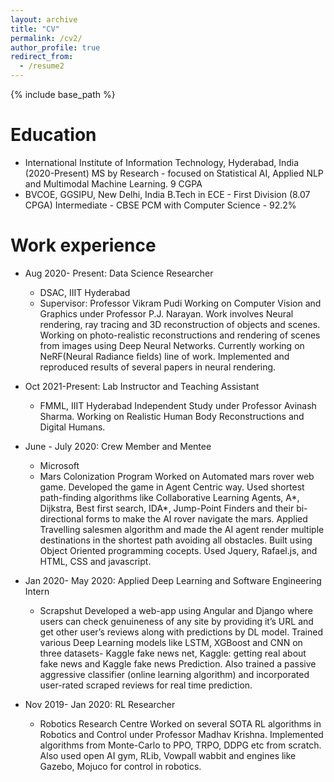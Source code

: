 ```yaml
---
layout: archive
title: "CV"
permalink: /cv2/
author_profile: true
redirect_from:
  - /resume2
---
```


{% include base_path %}

Education
======
* International Institute of Information Technology, Hyderabad, India (2020-Present)
MS by Research - focused on Statistical AI, Applied NLP and Multimodal Machine Learning. 
9 CGPA
* BVCOE, GGSIPU, New Delhi, India
B.Tech in ECE - First Division (8.07 CPGA)
Intermediate - CBSE
PCM with Computer Science - 92.2%

Work experience
======
* Aug 2020- Present: Data Science Researcher
  * DSAC, IIIT Hyderabad
  * Supervisor: Professor Vikram Pudi
  Working on Computer Vision and Graphics under Professor P.J. Narayan. Work involves Neural rendering, ray tracing and 3D reconstruction of objects and scenes. Working on photo-realistic reconstructions and rendering of scenes from images using Deep Neural Networks. Currently working on NeRF(Neural Radiance fields) line of work. Implemented and reproduced results of several papers in neural rendering.


* Oct 2021-Present: Lab Instructor and Teaching Assistant
  * FMML, IIIT Hyderabad
  Independent Study under Professor Avinash Sharma. Working on Realistic Human Body Reconstructions and Digital Humans.

* June - July 2020: Crew Member and Mentee
  * Microsoft
  * Mars Colonization Program
  Worked on Automated mars rover web game. Developed the game in Agent Centric way. Used shortest path-finding algorithms like Collaborative Learning Agents, A*, Dijkstra, Best first search, IDA*, Jump-Point Finders and their bi-directional forms to make the AI rover navigate the mars. Applied Travelling salesmen algorithm and made the AI agent render multiple destinations in the shortest path avoiding all obstacles. Built using Object Oriented programming cocepts. Used Jquery, Rafael.js, and HTML, CSS and javascript.

* Jan 2020- May 2020: Applied Deep Learning and Software Engineering Intern
  * Scrapshut
  Developed a web-app using Angular and Django where users can check genuineness of any site by providing it’s URL and get other user’s reviews along with predictions by DL model. Trained various Deep Learning models like LSTM, XGBoost and CNN on three datasets- Kaggle fake news net, Kaggle: getting real about fake news and Kaggle fake news Prediction. Also trained a passive aggressive classifier (online learning algorithm) and incorporated user-rated scraped reviews for real time prediction.

* Nov 2019- Jan 2020: RL Researcher
  * Robotics Research Centre
Worked on several SOTA RL algorithms in Robotics and Control under Professor Madhav Krishna.
Implemented algorithms from Monte-Carlo to PPO, TRPO, DDPG etc from scratch. Also used open AI gym, RLib, Vowpall wabbit and engines like Gazebo, Mojuco for control in robotics.
